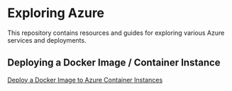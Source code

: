 # Exploring Azure

This repository contains resources and guides for exploring various Azure services and deployments.

## Deploying a Docker Image / Container Instance

[Deploy a Docker Image to Azure Container Instances](Deploy-Docker-Image-to-ACI.md)
